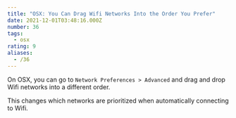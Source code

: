 ```yaml
---
title: "OSX: You Can Drag Wifi Networks Into the Order You Prefer"
date: 2021-12-01T03:48:16.000Z
number: 36
tags:
  - osx
rating: 9
aliases:
  - /36
---
```


On OSX, you can go to `Network Preferences > Advanced` and drag and drop Wifi
networks into a different order.

This changes which networks are prioritized when automatically connecting to Wifi.
